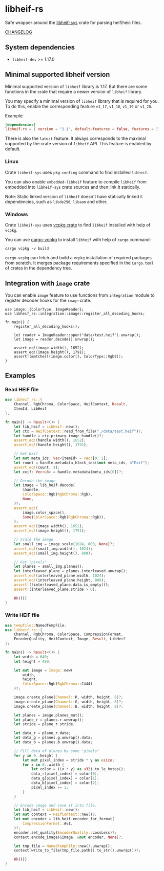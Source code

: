 # libheif-rs

Safe wrapper around the [libheif-sys](https://github.com/Cykooz/libheif-sys)
crate for parsing heif/heic files.

[CHANGELOG](https://github.com/Cykooz/libheif-rs/blob/master/CHANGELOG.md)

## System dependencies

- `libheif-dev` >= 1.17.0

## Minimal supported libheif version

Minimal supported version of `libheif` library is 1.17.
But there are some functions in the crate that require a newer version of
`libheif` library.

You may specify a minimal version of `libheif` library that is required for you.
To do this, enable the corresponding feature `v1_17`, `v1_18`, `v1_19` or `v1_20`.

Example:

```toml
[dependencies]
libheif-rs = { version = "2.1", default-features = false, features = ["v1_17"] }
```

There is also the `latest` feature. It always corresponds to
the maximal supported by the crate version of `libheif` API.
This feature is enabled by default.

### Linux

Crate `libheif-sys` uses `pkg-confing` command to find installed `libheif`.

You can also enable `embedded-libheif` feature to compile `libheif` from
embedded into `libheif-sys` crate sources and then link it statically.

<div class="warning">

Note: Static linked version of `libheif` doesn't have statically linked
it dependencies, such as `libde256`, `libaom` and other.

</div>

### Windows

Crate `libheif-sys` uses [vcpkg crate](https://crates.io/crates/vcpkg)
to find `libheif` installed with help of `vcpkg`.

You can use [cargo-vcpkg](https://crates.io/crates/cargo-vcpkg)
to install `libheif` with help of `cargo` command:

```shell
cargo vcpkg -v build
```

`cargo-vcpkg` can fetch and build a `vcpkg` installation of required
packages from scratch. It merges package requirements specified in
the `Cargo.toml` of crates in the dependency tree.

## Integration with `image` crate

You can enable `image` feature to use functions from `integration` module
to register decoder hooks for the `image` crate.

```rust, no_run
use image::{ColorType, ImageReader};
use libheif_rs::integration::image::register_all_decoding_hooks;

fn main() {
    register_all_decoding_hooks();

    let reader = ImageReader::open("data/test.heif").unwrap();
    let image = reader.decode().unwrap();

    assert_eq!(image.width(), 1652);
    assert_eq!(image.height(), 1791);
    assert!(matches!(image.color(), ColorType::Rgb8));
}
```

## Examples

### Read HEIF file

```rust
use libheif_rs::{
    Channel, RgbChroma, ColorSpace, HeifContext, Result,
    ItemId, LibHeif
};

fn main() -> Result<()> {
    let lib_heif = LibHeif::new();
    let ctx = HeifContext::read_from_file("./data/test.heif")?;
    let handle = ctx.primary_image_handle()?;
    assert_eq!(handle.width(), 1652);
    assert_eq!(handle.height(), 1791);

    // Get Exif
    let mut meta_ids: Vec<ItemId> = vec![0; 1];
    let count = handle.metadata_block_ids(&mut meta_ids, b"Exif");
    assert_eq!(count, 1);
    let exif: Vec<u8> = handle.metadata(meta_ids[0])?;

    // Decode the image
    let image = lib_heif.decode(
        &handle,
        ColorSpace::Rgb(RgbChroma::Rgb),
        None,
    )?;
    assert_eq!(
        image.color_space(), 
        Some(ColorSpace::Rgb(RgbChroma::Rgb)),
    );
    assert_eq!(image.width(), 1652);
    assert_eq!(image.height(), 1791);

    // Scale the image
    let small_img = image.scale(1024, 800, None)?;
    assert_eq!(small_img.width(), 1024);
    assert_eq!(small_img.height(), 800);

    // Get "pixels"
    let planes = small_img.planes();
    let interleaved_plane = planes.interleaved.unwrap();
    assert_eq!(interleaved_plane.width, 1024);
    assert_eq!(interleaved_plane.height, 800);
    assert!(!interleaved_plane.data.is_empty());
    assert!(interleaved_plane.stride > 0);

    Ok(())
}
```

### Write HEIF file

```rust
use tempfile::NamedTempFile;
use libheif_rs::{
    Channel, RgbChroma, ColorSpace, CompressionFormat,
    EncoderQuality, HeifContext, Image, Result, LibHeif
};

fn main() -> Result<()> {
    let width = 640;
    let height = 480;

    let mut image = Image::new(
        width,
        height,
        ColorSpace::Rgb(RgbChroma::C444)
    )?;

    image.create_plane(Channel::R, width, height, 8)?;
    image.create_plane(Channel::G, width, height, 8)?;
    image.create_plane(Channel::B, width, height, 8)?;

    let planes = image.planes_mut();
    let plane_r = planes.r.unwrap();
    let stride = plane_r.stride;

    let data_r = plane_r.data;
    let data_g = planes.g.unwrap().data;
    let data_b = planes.b.unwrap().data;

    // Fill data of planes by some "pixels"
    for y in 0..height {
        let mut pixel_index = stride * y as usize;
        for x in 0..width {
            let color = ((x * y) as u32).to_le_bytes();
            data_r[pixel_index] = color[0];
            data_g[pixel_index] = color[1];
            data_b[pixel_index] = color[2];
            pixel_index += 1;
        }
    }

    // Encode image and save it into file.
    let lib_heif = LibHeif::new();
    let mut context = HeifContext::new()?;
    let mut encoder = lib_heif.encoder_for_format(
        CompressionFormat::Av1,
    )?;
    encoder.set_quality(EncoderQuality::LossLess)?;
    context.encode_image(&image, &mut encoder, None)?;

    let tmp_file = NamedTempFile::new().unwrap();
    context.write_to_file(tmp_file.path().to_str().unwrap())?;

    Ok(())
}
```
